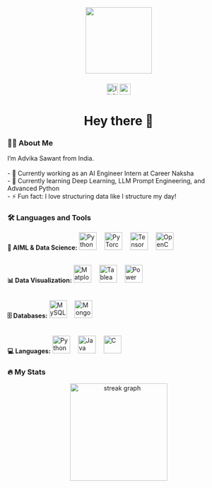 <div align="center">
  <img height="150" src="https://media3.giphy.com/media/v1.Y2lkPTc5MGI3NjExZmpvc3YycGE0azhsZm4ydDZudTEyZGJ4aTUyOWltejZyY3E0eXhvciZlcD12MV9pbnRlcm5hbF9naWZfYnlfaWQmY3Q9Zw/l378c04F2fjeZ7vH2/giphy.gif" />
</div>

###

<div align="center">
  <a href="https://www.linkedin.com/in/advika-sawant-3354b0300/" style="text-decoration: none;">
    <img src="https://img.shields.io/static/v1?message=LinkedIn&logo=linkedin&label=&color=0077B5&logoColor=white&labelColor=&style=for-the-badge" height="25" alt="linkedin logo" />
  </a>
  <a href="mailto:advika90.sawant@gmail.com" style="text-decoration: none;">
    <img src="https://img.shields.io/static/v1?message=Gmail&logo=gmail&label=&color=D14836&logoColor=white&labelColor=&style=for-the-badge" height="25" alt="gmail logo" />
  </a>
</div>

###

<h1 align="center">Hey there 👋</h1>

###

<h3 align="left">👩‍💻 About Me</h3>

<p align="left">
I’m Advika Sawant from India.<br><br>
- 🔭 Currently working as an AI Engineer Intern at Career Naksha<br>
- 🌱 Currently learning Deep Learning, LLM Prompt Engineering, and Advanced Python<br>
- ⚡ Fun fact: I love structuring data like I structure my day!
</p>

###

<h3 align="left">🛠 Languages and Tools</h3>

<div align="left">

  <!-- AIML & Data Science -->
  <b>🧠 AIML & Data Science:</b>
  <img src="https://cdn.jsdelivr.net/gh/devicons/devicon/icons/python/python-original.svg" style="height: 40px;" alt="Python" title="Python" />
  <img width="10" />
  <img src="https://cdn.jsdelivr.net/gh/devicons/devicon/icons/pytorch/pytorch-original.svg" style="height: 40px;" alt="PyTorch" title="PyTorch" />
  <img width="10" />
  <img src="https://cdn.jsdelivr.net/gh/devicons/devicon/icons/tensorflow/tensorflow-original.svg" style="height: 40px;" alt="TensorFlow" title="TensorFlow" />
  <img width="10" />
  <img src="https://cdn.jsdelivr.net/gh/devicons/devicon/icons/opencv/opencv-original.svg" style="height: 40px;" alt="OpenCV" title="OpenCV" />
  <br><br>

  <!-- Data Visualization -->
  <b>📊 Data Visualization:</b>
  <img src="https://cdn.jsdelivr.net/gh/devicons/devicon/icons/matlab/matlab-original.svg" style="height: 40px;" alt="Matplotlib" title="Matplotlib" />
  <img width="10" />
  <img src="https://upload.wikimedia.org/wikipedia/commons/thumb/0/0b/Tableau_Logo.png/480px-Tableau_Logo.png" style="height: 40px;" alt="Tableau" title="Tableau" />
  <img width="10" />
  <img src="https://upload.wikimedia.org/wikipedia/commons/thumb/1/1f/Power_BI_Logo.svg/1024px-Power_BI_Logo.svg.png" style="height: 40px;" alt="Power BI" title="Power BI" />
  <br><br>

  <!-- Databases -->
  <b>🗄️ Databases:</b>
  <img src="https://cdn.jsdelivr.net/gh/devicons/devicon/icons/mysql/mysql-original.svg" style="height: 40px;" alt="MySQL" title="SQL" />
  <img width="10" />
  <img src="https://cdn.jsdelivr.net/gh/devicons/devicon/icons/mongodb/mongodb-original.svg" style="height: 40px;" alt="MongoDB" title="MongoDB" />
  <br><br>

  <!-- Languages -->
  <b>💻 Languages:</b>
  <img src="https://cdn.jsdelivr.net/gh/devicons/devicon/icons/python/python-original.svg" style="height: 40px;" alt="Python" title="Python" />
  <img width="10" />
  <img src="https://cdn.jsdelivr.net/gh/devicons/devicon/icons/java/java-original.svg" style="height: 40px;" alt="Java" title="Java" />
  <img width="10" />
  <img src="https://cdn.jsdelivr.net/gh/devicons/devicon/icons/c/c-original.svg" style="height: 40px;" alt="C" title="C" />
</div>



###

<h3 align="left">🔥 My Stats</h3>

<div align="center">
  <img src="https://streak-stats.demolab.com?user=advika-sawant&locale=en&mode=daily&theme=dark&hide_border=false&border_radius=5&order=3" height="220" alt="streak graph" />
</div>
